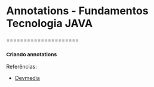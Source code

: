 # Annotations - Fundamentos Tecnologia JAVA
=====================
### <sub>Criando annotations</sub>

Referências:
* [Devmedia](http://www.devmedia.com.br/como-criar-anotacoes-em-java/32461 "Devmedia")
